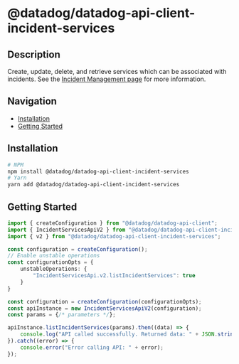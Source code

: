 # @datadog/datadog-api-client-incident-services

## Description

Create, update, delete, and retrieve services which can be associated with incidents. See the [Incident Management page](https://docs.datadoghq.com/service_management/incident_management/) for more information.

## Navigation

- [Installation](#installation)
- [Getting Started](#getting-started)

## Installation

```sh
# NPM
npm install @datadog/datadog-api-client-incident-services
# Yarn
yarn add @datadog/datadog-api-client-incident-services
```

## Getting Started
```ts
import { createConfiguration } from "@datadog/datadog-api-client";
import { IncidentServicesApiV2 } from "@datadog/datadog-api-client-incident-services";
import { v2 } from "@datadog/datadog-api-client-incident-services";

const configuration = createConfiguration();
// Enable unstable operations
const configurationOpts = {
    unstableOperations: {
        "IncidentServicesApi.v2.listIncidentServices": true
    }
}

const configuration = createConfiguration(configurationOpts);
const apiInstance = new IncidentServicesApiV2(configuration);
const params = {/* parameters */};

apiInstance.listIncidentServices(params).then((data) => {
    console.log("API called successfully. Returned data: " + JSON.stringify(data));
}).catch((error) => {
    console.error("Error calling API: " + error);
});
```